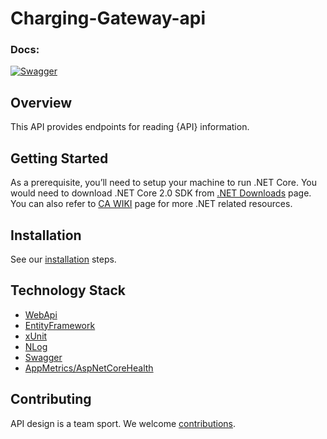 # Charging-Gateway-api

### Docs:
[![Swagger](/swagger.png)](https://status.cb.com/projects/employees_api/staging/swagger)

## Overview
This API provides endpoints for reading {API} information.

## Getting Started
As a prerequisite, you’ll need to setup your machine to run .NET Core.  You would need to download .NET Core 2.0 SDK from [.NET Downloads](https://www.microsoft.com/net/download/core#/current/sdk) page. You can also refer to [CA WIKI](https://github.com/cbdr/ites_wiki/wiki) page for more .NET related resources. 

## Installation
See our [installation](INSTALLATION.md) steps.

## Technology Stack
* [WebApi](https://github.com/aspnet/Mvc)
* [EntityFramework](https://github.com/aspnet/EntityFramework)
* [xUnit](https://xunit.github.io/)
* [NLog](https://github.com/NLog/NLog.Extensions.Logging)
* [Swagger](https://github.com/domaindrivendev/Swashbuckle)
* [AppMetrics/AspNetCoreHealth](https://github.com/AppMetrics/AspNetCoreHealth)

## Contributing
API design is a team sport. We welcome [contributions](CONTRIBUTING.md).
